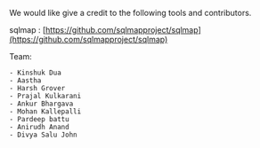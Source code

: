 We would like give a credit to the following tools and contributors.  <br>

sqlmap : [https://github.com/sqlmapproject/sqlmap](https://github.com/sqlmapproject/sqlmap)

Team:
```
- Kinshuk Dua
- Aastha
- Harsh Grover
- Prajal Kulkarani
- Ankur Bhargava
- Mohan Kallepalli
- Pardeep battu
- Anirudh Anand
- Divya Salu John
```